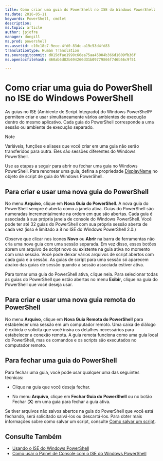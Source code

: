 ```yaml
---
title: Como criar uma guia do PowerShell no ISE do Windows PowerShell
ms.date: 2016-05-11
keywords: PowerShell, cmdlet
description: 
ms.topic: article
author: jpjofre
manager: dongill
ms.prod: powershell
ms.assetid: c10c18c7-9ece-4fd0-83dc-a19c53d4fd83
translationtype: Human Translation
ms.sourcegitcommit: d015dfae1990c66ea75aa45004b366d1609fb36f
ms.openlocfilehash: 460ab6d82b694266d31b09779866f746b56c9f51

---
```


# Como criar uma guia do PowerShell no ISE do Windows PowerShell
As guias no ISE (Ambiente de Script Integrado) do Windows PowerShell® permitem criar e usar simultaneamente vários ambientes de execução dentro do mesmo aplicativo. Cada guia do PowerShell corresponde a uma sessão ou ambiente de execução separado.

> [!NOTE]
> Variáveis, funções e aliases que você criar em uma guia não serão transferidos para outra. Eles são sessões diferentes do Windows PowerShell.

Use as etapas a seguir para abrir ou fechar uma guia no Windows PowerShell. Para renomear uma guia, defina a propriedade [DisplayName](The-PowerShellTab-Object.md#Displayname) no objeto de script de guia do Windows PowerShell.

## Para criar e usar uma nova guia do PowerShell
No menu **Arquivo**, clique em **Nova Guia do PowerShell**. A nova guia do PowerShell sempre é aberta como a janela ativa. Guias do PowerShell são numeradas incrementalmente na ordem em que são abertas. Cada guia é associada à sua própria janela de console do Windows PowerShell. Você pode ter até 32 guias do PowerShell com sua própria sessão aberta de cada vez (isso é limitado a 8 no ISE do Windows PowerShell 2.0.)

Observe que clicar nos ícones **Novo** ou **Abrir** na barra de ferramentas não cria uma nova guia com uma sessão separada.  Em vez disso, esses botões abrem um arquivo de script novo ou existente na guia ativa no momento com uma sessão. Você pode deixar vários arquivos de script abertos com cada guia e a sessão. As guias de script para uma sessão só aparecem abaixo das guias de sessão quando a sessão associada estiver ativa.

Para tornar uma guia do PowerShell ativa, clique nela. Para selecionar todas as guias do PowerShell que estão abertas no menu **Exibir**, clique na guia do PowerShell que você deseja usar.

## Para criar e usar uma nova guia remota do PowerShell
No menu **Arquivo**, clique em **Nova Guia Remota do PowerShell** para estabelecer uma sessão em um computador remoto. Uma caixa de diálogo é exibida e solicita que você insira os detalhes necessários para estabelecer a conexão remota. A guia remota funciona como uma guia local do PowerShell, mas os comandos e os scripts são executados no computador remoto.

## Para fechar uma guia do PowerShell
Para fechar uma guia, você pode usar qualquer uma das seguintes técnicas:

-   Clique na guia que você deseja fechar.

-   No menu **Arquivo**, clique em **Fechar Guia do PowerShell** ou no botão Fechar (**X**) em uma guia para fechar a guia ativa.

Se tiver arquivos não salvos abertos na guia do PowerShell que você está fechando, será solicitado salvá-los ou descartá-los. Para obter mais informações sobre como salvar um script, consulte [Como salvar um script](https://technet.microsoft.com/library/162f594d-efd3-4234-9960-45e56e6eadc8).

## Consulte Também
- [Usando o ISE do Windows PowerShell](Using-the-Windows-PowerShell-ISE.md)
- [Como usar o Painel de Console com o ISE do Windows PowerShell](How-to-Use-the-Console-Pane-in-the-Windows-PowerShell-ISE.md)




<!--HONumber=Sep16_HO3-->


